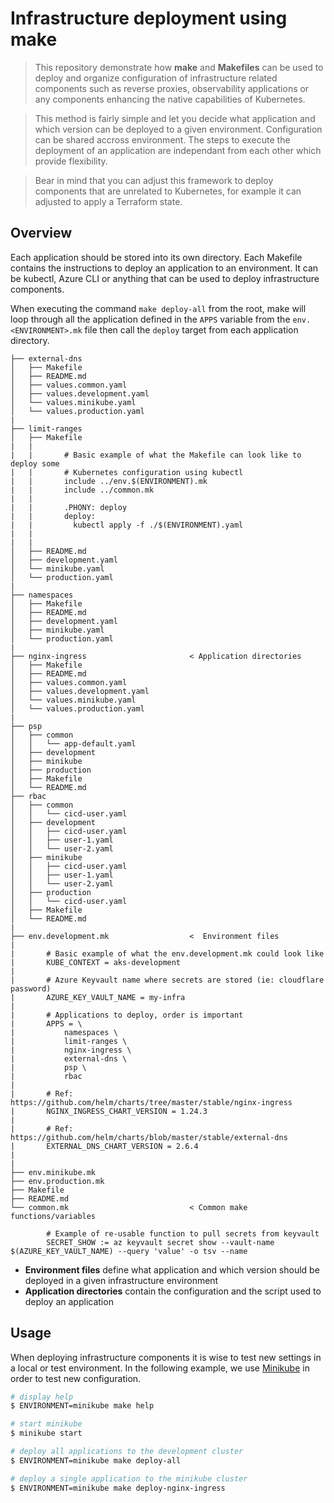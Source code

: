 Infrastructure deployment using make
====================================

> This repository demonstrate how **make** and **Makefiles** can be used to
deploy and organize configuration of infrastructure related components such as
reverse proxies, observability applications or any components enhancing the
native capabilities of Kubernetes.

> This method is fairly simple and let you decide what application and which
version can be deployed to a given environment. Configuration can be shared
accross environment. The steps to execute the deployment of an application are
independant from each other which provide flexibility.

> Bear in mind that you can adjust this framework to deploy components that are
unrelated to Kubernetes, for example it can adjusted to apply a Terraform state.

## Overview

Each application should be stored into its own directory. Each Makefile
contains the instructions to deploy an application to an environment. It can be
kubectl, Azure CLI or anything that can be used to deploy infrastructure
components.

When executing the command `make deploy-all` from the root, make will loop
through all the application defined in the `APPS` variable from the
`env.<ENVIRONMENT>.mk` file then call the `deploy` target from each
application directory.

```
├── external-dns
│   ├── Makefile
│   ├── README.md
│   ├── values.common.yaml
│   ├── values.development.yaml
│   └── values.minikube.yaml
│   └── values.production.yaml
|
├── limit-ranges
│   ├── Makefile
|   |
|   |       # Basic example of what the Makefile can look like to deploy some
|   |       # Kubernetes configuration using kubectl
|   |       include ../env.$(ENVIRONMENT).mk
|   |       include ../common.mk
|   |
|   |       .PHONY: deploy
|   |       deploy:
|   |         kubectl apply -f ./$(ENVIRONMENT).yaml
|   |
|   |
│   ├── README.md
│   ├── development.yaml
│   └── minikube.yaml
│   └── production.yaml
|
├── namespaces
│   ├── Makefile
│   ├── README.md
│   ├── development.yaml
│   ├── minikube.yaml
│   └── production.yaml
|
├── nginx-ingress                       < Application directories
│   ├── Makefile
│   ├── README.md
│   ├── values.common.yaml
│   ├── values.development.yaml
│   └── values.minikube.yaml
│   └── values.production.yaml
|
├── psp
│   ├── common
│   │   └── app-default.yaml
│   ├── development
│   ├── minikube
│   ├── production
│   ├── Makefile
│   └── README.md
├── rbac
│   ├── common
│   │   └── cicd-user.yaml
│   ├── development
│   │   ├── cicd-user.yaml
│   │   ├── user-1.yaml
│   │   └── user-2.yaml
│   ├── minikube
│   │   ├── cicd-user.yaml
│   │   ├── user-1.yaml
│   │   └── user-2.yaml
│   ├── production
│   │   └── cicd-user.yaml
│   ├── Makefile
│   └── README.md
|
├── env.development.mk                  <  Environment files
|
|       # Basic example of what the env.development.mk could look like
|       KUBE_CONTEXT = aks-development
|
|       # Azure Keyvault name where secrets are stored (ie: cloudflare password)
|       AZURE_KEY_VAULT_NAME = my-infra
|
|       # Applications to deploy, order is important
|       APPS = \
|       	namespaces \
|       	limit-ranges \
|       	nginx-ingress \
|       	external-dns \
|       	psp \
|       	rbac
|
|       # Ref: https://github.com/helm/charts/tree/master/stable/nginx-ingress
|       NGINX_INGRESS_CHART_VERSION = 1.24.3
|
|       # Ref: https://github.com/helm/charts/blob/master/stable/external-dns
|       EXTERNAL_DNS_CHART_VERSION = 2.6.4
|
|
├── env.minikube.mk
├── env.production.mk
├── Makefile
├── README.md
└── common.mk                           < Common make functions/variables

        # Example of re-usable function to pull secrets from keyvault
        SECRET_SHOW := az keyvault secret show --vault-name $(AZURE_KEY_VAULT_NAME) --query 'value' -o tsv --name
```

- **Environment files** define what application and which version should be
deployed in a given infrastructure environment
- **Application directories** contain the configuration and the script used to
deploy an application


## Usage

When deploying infrastructure components it is wise to test new settings in a
local or test environment.
In the following example, we use
[Minikube](https://github.com/kubernetes/minikube) in order to test new
configuration.

```bash
# display help
$ ENVIRONMENT=minikube make help

# start minikube
$ minikube start

# deploy all applications to the development cluster
$ ENVIRONMENT=minikube make deploy-all

# deploy a single application to the minikube cluster
$ ENVIRONMENT=minikube make deploy-nginx-ingress
```
